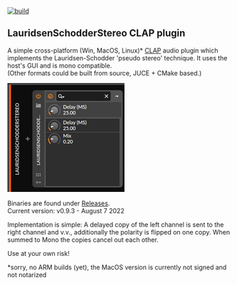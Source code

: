 [![build](https://github.com/nofishonfriday/Lauridsen-Schodder-Stereo-plugin/actions/workflows/cmake_ctest.yml/badge.svg)](https://github.com/nofishonfriday/Lauridsen-Schodder-Stereo-plugin/actions/workflows/cmake_ctest.yml)

## LauridsenSchodderStereo CLAP plugin
A simple cross-platform (Win, MacOS, Linux)* [CLAP](https://u-he.com/community/clap/) audio plugin which implements the Lauridsen-Schodder 'pseudo stereo' technique. It uses the host's GUI and is mono compatible.  
(Other formats could be built from source, JUCE + CMake based.)

![plugin_screenshot](plugin_screenshot.jpg)

Binaries are found under [Releases](https://github.com/nofishonfriday/Lauridsen-Schodder-Stereo-plugin/releases).  
Current version: v0.9.3 - August 7 2022

Implementation is simple: 
A delayed copy of the left channel is sent to the right channel and v.v., additionally the polarity is flipped on one copy.
When summed to Mono the copies cancel out each other.

Use at your own risk!


*sorry, no ARM builds (yet), the MacOS version is currently not signed and not notarized
